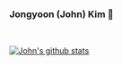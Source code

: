 ### Jongyoon (John) Kim  👋

<!-- [Here](https://docs.google.com/uc?export=download&id=1zSnhiBK90VnGGLutJXajjEo2Yrm6AaHe) is my CV   

[J-TKim.github.io](https://j-tkim.github.io) -->

<!-- I ❤️ to study about Machine Learning and Deep Learning   
   
💪 My major is Electrical and Electronics Engineering-->

<br>

[![John's github stats](https://github-readme-stats.vercel.app/api?username=ArtemisDicoTiar&count_private=true&show_icons=true&theme=ayu-mirage)](https://github.com/anuraghazra/github-readme-stats)

<!--
Here are some ideas to get you started:
ㄴ
- 🔭 I’m currently working on ...
- 🌱 I’m currently learning ...
- 👯 I’m looking to collaborate on ...
- 🤔 I’m looking for help with ...
- 💬 Ask me about ...
- 📫 How to reach me: ...
- 😄 Pronouns: ...
- ⚡ Fun fact: ...
-->
